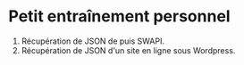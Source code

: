 # Petit entraînement personnel

1. Récupération de JSON de puis SWAPI.
2. Récupération de JSON d'un site en ligne sous Wordpress.